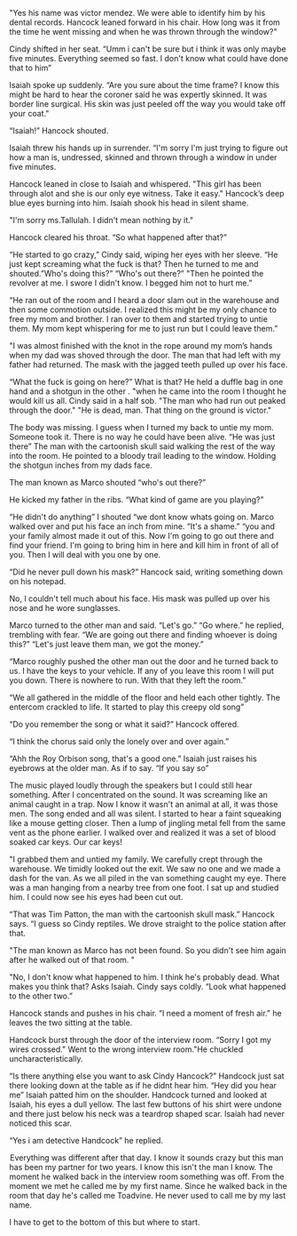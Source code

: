 "Yes his name was victor mendez. We were able to identify him by his dental records. Hancock leaned forward in his chair. How long was it from the time he went missing and when he was thrown through the window?"

Cindy shifted in her seat. “Umm i can't be sure but i think it was only maybe five minutes. Everything seemed so fast. I don't know what could have done that to him”

Isaiah spoke up suddenly. “Are you sure about the time frame? I know this might be hard to hear the coroner said he was expertly skinned. It was border line surgical. His skin was just peeled off the way you would take off your coat."

“Isaiah!” Hancock shouted. 
 
Isaiah threw his hands up in surrender. “I'm sorry I'm just trying to figure out how a man is, undressed, skinned and thrown through a window in under five minutes.

Hancock leaned in close to Isaiah and whispered. "This girl has been through alot and she is our only eye witness. Take it easy." Hancock’s deep blue eyes burning into him. Isaiah shook his head in silent shame.

"I'm sorry ms.Tallulah. I didn't mean nothing by it."

Hancock cleared his throat. “So what happened after that?”

“He started to go crazy,” Cindy said, wiping her eyes with her sleeve. “He just kept screaming what the fuck is that? Then he turned to me and shouted.”Who's doing this?”  “Who's out there?” "Then he pointed the revolver at me. I swore I didn't know. I begged him not to hurt me.”

“He ran out of the room and I heard a door slam out in the warehouse and then some commotion outside. I realized this might be my only chance to free my mom and brother. I ran over to them and started trying to untie them. My mom kept whispering for me to just run but I could leave them.”

"I was almost finished with the knot in the rope around my mom’s hands when my dad was shoved through the door. The man that had left with my father had returned. The mask with the jagged teeth pulled up over his face.

“What the fuck is going on here?” What is that? He held a duffle bag in one hand and a shotgun in the other . "when he came into the room I thought he would kill us all. Cindy said in a half sob.  "The man who had run out peaked through the door." "He is dead, man. That thing on the ground is victor."



The body was missing. I guess when I turned my back to untie my mom. Someone took it. There is no way he could have been alive. “He was just there” The man with the cartoonish skull said walking the rest of the way into the room. He pointed to a bloody trail leading to the window. Holding the shotgun inches from my dads face. 

The man known as Marco shouted  “who's out there?”

He kicked my father in the ribs. “What kind of game are you playing?”

“He didn't do anything” I shouted “we dont know whats going on. Marco walked over and put his face an inch from mine. “It's a shame.” “you and your family almost made it out of this. Now I'm going to go out there and find your friend. I'm going to bring him in here and kill him in front of all of you. Then I will deal with you one by one.

“Did he never pull down his mask?” Hancock said, writing something down on his notepad. 

No, I couldn't tell much about his face. His mask was pulled up over his nose and he wore sunglasses. 

Marco turned to the other man and said. “Let's go.” “Go where.” he replied, trembling with fear. “We are going out there and finding whoever is doing this?” “Let's just leave them man, we got the money.”

“Marco roughly pushed the other man out the door and he turned back to us. I have the keys to your vehicle. If any of you leave this room I will put you down. There is nowhere to run. With that they left the room.”

“We all gathered in the middle of the floor and held each other tightly. The entercom crackled to life. It started to play this creepy old song”

“Do you remember the song or what it said?” Hancock offered.

“I think the chorus said only the lonely over and over again.”

“Ahh the Roy Orbison song, that's a good one.” Isaiah just raises his eyebrows at the older man. As if to say. “If you say so”

The music played loudly through the speakers but I could still hear something. After  I concentrated on the sound. It was screaming like an animal caught in a trap. Now I know it wasn't an animal at all, it was those men. The song ended and all was silent. I started to hear a faint squeaking like a mouse getting closer. Then a lump of jingling metal fell from the same vent as the phone earlier. I walked over and realized it was a set of blood soaked car keys. Our car keys!

"I grabbed them and untied my family. We carefully crept through the warehouse. We timidly looked out the exit. We saw no one and we made a dash for the van. As we all piled in the van something caught my eye. There was a man hanging from a nearby tree from one foot. I sat up and studied him. I could now see his eyes had been cut out. 

“That was Tim Patton, the man with the cartoonish skull mask.” Hancock says. “I guess so Cindy reptiles. We drove straight to the police station after that. 

"The man known as Marco has not been found. So you didn't see him again after he walked out of that room. "

"No, I don't know what happened to him. I think he's probably dead. What makes you think that? Asks Isaiah. Cindy says coldly. “Look what happened to the other two.” 

Hancock stands and pushes in his chair. “I need a moment of fresh air.” he leaves the two sitting at the table.

Handcock burst through the door of the interview room. “Sorry I got my wires crossed." Went to the wrong interview room."He chuckled uncharacteristically.

“Is there anything else you want to ask Cindy Hancock?” Handcock just sat there looking down at the table as if he didnt hear him. “Hey did you hear me” Isaiah patted him on the shoulder. Handcock turned and looked at Isaiah, his eyes a dull yellow. The last few buttons of his shirt were undone and there just below his neck was a teardrop shaped scar. Isaiah had never noticed this scar.

“Yes i am detective Handcock” he replied. 

 Everything was different after that day. I know it sounds crazy but this man has been my partner for two years. I know this isn't the man I know.  The moment he walked back in the interview room something was off. From the moment we met he called me by my first name. Since he walked back in the room that day he's called me Toadvine.  He never used to call me by my last name.

I have to get to the bottom of this but where to start.